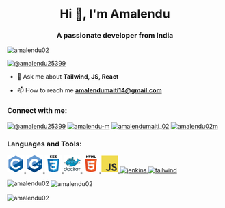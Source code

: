 <h1 align="center">Hi 👋, I'm Amalendu</h1>
<h3 align="center">A passionate developer from India</h3>

<p align="left"> <img src="https://komarev.com/ghpvc/?username=amalendu02&label=Profile%20views&color=0e75b6&style=flat" alt="amalendu02" /> </p>

<p align="left"> <a href="https://twitter.com/@amalendu25399" target="blank"><img src="https://img.shields.io/twitter/follow/@amalendu25399?logo=twitter&style=for-the-badge" alt="@amalendu25399" /></a> </p>

- 💬 Ask me about **Tailwind, JS, React**

- 📫 How to reach me **amalendumaiti14@gmail.com**

<h3 align="left">Connect with me:</h3>
<p align="left">
<a href="https://twitter.com/@amalendu25399" target="blank"><img align="center" src="https://raw.githubusercontent.com/rahuldkjain/github-profile-readme-generator/master/src/images/icons/Social/twitter.svg" alt="@amalendu25399" height="30" width="40" /></a>
<a href="https://linkedin.com/in/amalendu-m" target="blank"><img align="center" src="https://raw.githubusercontent.com/rahuldkjain/github-profile-readme-generator/master/src/images/icons/Social/linked-in-alt.svg" alt="amalendu-m" height="30" width="40" /></a>
<a href="https://www.leetcode.com/amalendumaiti_02" target="blank"><img align="center" src="https://raw.githubusercontent.com/rahuldkjain/github-profile-readme-generator/master/src/images/icons/Social/leet-code.svg" alt="amalendumaiti_02" height="30" width="40" /></a>
<a href="https://auth.geeksforgeeks.org/user/amalendu02m" target="blank"><img align="center" src="https://raw.githubusercontent.com/rahuldkjain/github-profile-readme-generator/master/src/images/icons/Social/geeks-for-geeks.svg" alt="amalendu02m" height="30" width="40" /></a>
</p>

<h3 align="left">Languages and Tools:</h3>
<p align="left"> <a href="https://www.cprogramming.com/" target="_blank" rel="noreferrer"> <img src="https://raw.githubusercontent.com/devicons/devicon/master/icons/c/c-original.svg" alt="c" width="40" height="40"/> </a> <a href="https://www.w3schools.com/cpp/" target="_blank" rel="noreferrer"> <img src="https://raw.githubusercontent.com/devicons/devicon/master/icons/cplusplus/cplusplus-original.svg" alt="cplusplus" width="40" height="40"/> </a> <a href="https://www.w3schools.com/css/" target="_blank" rel="noreferrer"> <img src="https://raw.githubusercontent.com/devicons/devicon/master/icons/css3/css3-original-wordmark.svg" alt="css3" width="40" height="40"/> </a> <a href="https://www.docker.com/" target="_blank" rel="noreferrer"> <img src="https://raw.githubusercontent.com/devicons/devicon/master/icons/docker/docker-original-wordmark.svg" alt="docker" width="40" height="40"/> </a> <a href="https://www.w3.org/html/" target="_blank" rel="noreferrer"> <img src="https://raw.githubusercontent.com/devicons/devicon/master/icons/html5/html5-original-wordmark.svg" alt="html5" width="40" height="40"/> </a> <a href="https://developer.mozilla.org/en-US/docs/Web/JavaScript" target="_blank" rel="noreferrer"> <img src="https://raw.githubusercontent.com/devicons/devicon/master/icons/javascript/javascript-original.svg" alt="javascript" width="40" height="40"/> </a> <a href="https://www.jenkins.io" target="_blank" rel="noreferrer"> <img src="https://www.vectorlogo.zone/logos/jenkins/jenkins-icon.svg" alt="jenkins" width="40" height="40"/> </a> <a href="https://tailwindcss.com/" target="_blank" rel="noreferrer"> <img src="https://www.vectorlogo.zone/logos/tailwindcss/tailwindcss-icon.svg" alt="tailwind" width="40" height="40"/> </a> </p>

<p><img align="left" src="https://github-readme-stats.vercel.app/api/top-langs?username=amalendu02&show_icons=true&locale=en&layout=compact" alt="amalendu02" /></p>

<p>&nbsp;<img align="center" src="https://github-readme-stats.vercel.app/api?username=amalendu02&show_icons=true&locale=en" alt="amalendu02" /></p>

<p><img align="center" src="https://github-readme-streak-stats.herokuapp.com/?user=amalendu02&" alt="amalendu02" /></p>
